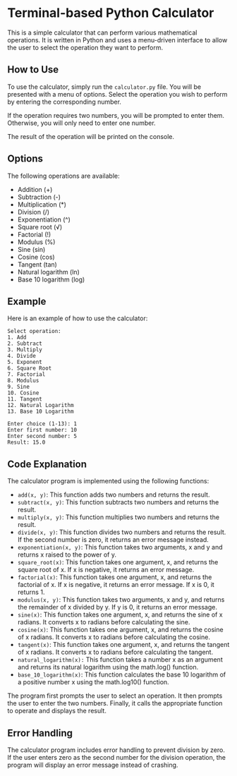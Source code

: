  # Terminal-based Python Calculator

This is a simple calculator that can perform various mathematical operations. It is written in Python and uses a menu-driven interface to allow the user to select the operation they want to perform.

## How to Use

To use the calculator, simply run the `calculator.py` file. You will be presented with a menu of options. Select the operation you wish to perform by entering the corresponding number.

If the operation requires two numbers, you will be prompted to enter them. Otherwise, you will only need to enter one number.

The result of the operation will be printed on the console.

## Options

The following operations are available:

* Addition (+)
* Subtraction (-)
* Multiplication (*)
* Division (/)
* Exponentiation (^)
* Square root (√)
* Factorial (!)
* Modulus (%)
* Sine (sin)
* Cosine (cos)
* Tangent (tan)
* Natural logarithm (ln)
* Base 10 logarithm (log)

## Example

Here is an example of how to use the calculator:

```
Select operation:
1. Add
2. Subtract
3. Multiply
4. Divide
5. Exponent
6. Square Root
7. Factorial
8. Modulus
9. Sine
10. Cosine
11. Tangent
12. Natural Logarithm
13. Base 10 Logarithm

Enter choice (1-13): 1
Enter first number: 10
Enter second number: 5
Result: 15.0
```

## Code Explanation

The calculator program is implemented using the following functions:

* `add(x, y)`: This function adds two numbers and returns the result.
* `subtract(x, y)`: This function subtracts two numbers and returns the result.
* `multiply(x, y)`: This function multiplies two numbers and returns the result.
* `divide(x, y)`: This function divides two numbers and returns the result. If the second number is zero, it returns an error message instead.
* `exponentiation(x, y)`: This function takes two arguments, x and y and returns x raised to the power of y. 
* `square_root(x)`: This function takes one argument, x, and returns the square root of x. If x is negative, it returns an error message.
* `factorial(x)`: This function takes one argument, x, and returns the factorial of x. If x is negative, it returns an error message. If x is 0, it returns 1.
* `modulus(x, y)`: This function takes two arguments, x and y, and returns the remainder of x divided by y. If y is 0, it returns an error message.
* `sine(x)`: This function takes one argument, x, and returns the sine of x radians. It converts x to radians before calculating the sine.
* `cosine(x)`: This function takes one argument, x, and returns the cosine of x radians. It converts x to radians before calculating the cosine.
* `tangent(x)`: This function takes one argument, x, and returns the tangent of x radians. It converts x to radians before calculating the tangent.
* `natural_logarithm(x):` This function takes a number x as an argument and returns its natural logarithm using the math.log() function.
* `base_10_logarithm(x)`: This function calculates the base 10 logarithm of a positive number x using the math.log10() function.

The program first prompts the user to select an operation. It then prompts the user to enter the two numbers. Finally, it calls the appropriate function to operate and displays the result.

## Error Handling

The calculator program includes error handling to prevent division by zero. If the user enters zero as the second number for the division operation, the program will display an error message instead of crashing.
